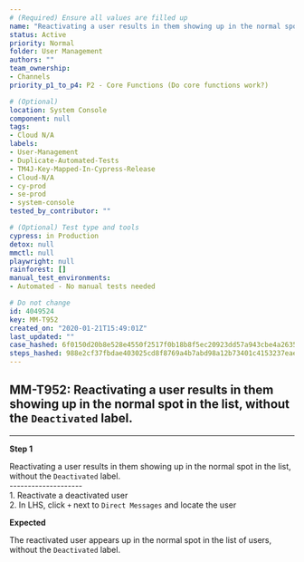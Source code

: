 ```yaml
---
# (Required) Ensure all values are filled up
name: "Reactivating a user results in them showing up in the normal spot in the list, without the `Deactivated` label."
status: Active
priority: Normal
folder: User Management
authors: ""
team_ownership: 
- Channels
priority_p1_to_p4: P2 - Core Functions (Do core functions work?)

# (Optional)
location: System Console
component: null
tags:
- Cloud N/A
labels: 
- User-Management
- Duplicate-Automated-Tests
- TM4J-Key-Mapped-In-Cypress-Release
- Cloud-N/A
- cy-prod
- se-prod
- system-console
tested_by_contributor: ""

# (Optional) Test type and tools
cypress: in Production
detox: null
mmctl: null
playwright: null
rainforest: []
manual_test_environments:
- Automated - No manual tests needed

# Do not change
id: 4049524
key: MM-T952
created_on: "2020-01-21T15:49:01Z"
last_updated: ""
case_hashed: 6f0150d20b8e528e4550f2517f0b18b8f5ec20923dd57a943cbe4a263547d22242292681fe0291498c19e2dbde2d4d00
steps_hashed: 988e2cf37fbdae403025cd8f8769a4b7abd98a12b73401c4153237eaeccf28e925864f070e9b7a94600e7364f4dbe4cd
---
```


<!-- (Auto-generated) Based on frontmatter's "key" and "name" -->

## MM-T952: Reactivating a user results in them showing up in the normal spot in the list, without the `Deactivated` label.

---

**Step 1**

Reactivating a user results in them showing up in the normal spot in the list, without the `Deactivated` label.\
\--------------------\
1\. Reactivate a deactivated user\
2\. In LHS, click `+` next to `Direct Messages` and locate the user

**Expected**

The reactivated user appears up in the normal spot in the list of users, without the `Deactivated` label.
